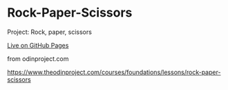# Rock-Paper-Scissors
Project: Rock, paper, scissors

[Live on GitHub Pages](https://earosselot.github.io/Rock-Paper-Scissors/)

from odinproject.com

https://www.theodinproject.com/courses/foundations/lessons/rock-paper-scissors
